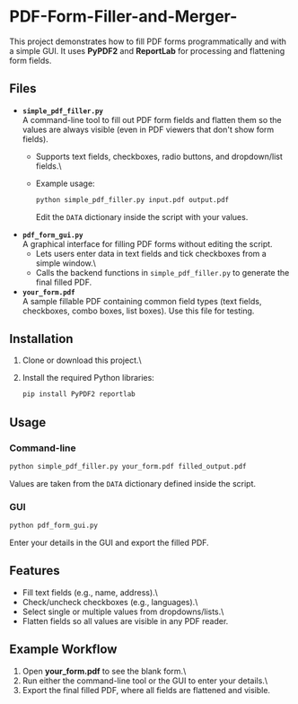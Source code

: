 # PDF-Form-Filler-and-Merger-

This project demonstrates how to fill PDF forms programmatically and
with a simple GUI. It uses **PyPDF2** and **ReportLab** for processing
and flattening form fields.

## Files

-   **`simple_pdf_filler.py`**\
    A command-line tool to fill out PDF form fields and flatten them so
    the values are always visible (even in PDF viewers that don't show
    form fields).
    -   Supports text fields, checkboxes, radio buttons, and
        dropdown/list fields.\

    -   Example usage:

        ``` bash
        python simple_pdf_filler.py input.pdf output.pdf
        ```

        Edit the `DATA` dictionary inside the script with your values.
-   **`pdf_form_gui.py`**\
    A graphical interface for filling PDF forms without editing the
    script.
    -   Lets users enter data in text fields and tick checkboxes from a
        simple window.\
    -   Calls the backend functions in `simple_pdf_filler.py` to
        generate the final filled PDF.
-   **`your_form.pdf`**\
    A sample fillable PDF containing common field types (text fields,
    checkboxes, combo boxes, list boxes). Use this file for testing.

## Installation

1.  Clone or download this project.\

2.  Install the required Python libraries:

    ``` bash
    pip install PyPDF2 reportlab
    ```

## Usage

### Command-line

``` bash
python simple_pdf_filler.py your_form.pdf filled_output.pdf
```

Values are taken from the `DATA` dictionary defined inside the script.

### GUI

``` bash
python pdf_form_gui.py
```

Enter your details in the GUI and export the filled PDF.

## Features

-   Fill text fields (e.g., name, address).\
-   Check/uncheck checkboxes (e.g., languages).\
-   Select single or multiple values from dropdowns/lists.\
-   Flatten fields so all values are visible in any PDF reader.

## Example Workflow

1.  Open **your_form.pdf** to see the blank form.\
2.  Run either the command-line tool or the GUI to enter your details.\
3.  Export the final filled PDF, where all fields are flattened and
    visible.
